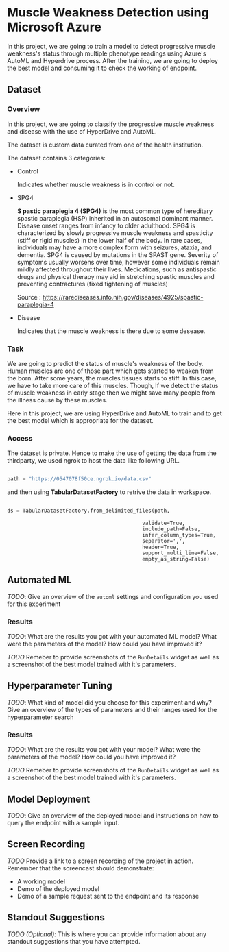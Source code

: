 # Muscle Weakness Detection using Microsoft Azure

In this project, we are going to train a model to detect progressive muscle weakness's status through multiple phenotype readings using Azure's AutoML and Hyperdrive process. After the training, we are going to deploy the best model and consuming it to check the working of endpoint.

## Dataset
### Overview

In this project, we are going to classify the progressive muscle weakness and disease with the use of HyperDrive and AutoML.

The dataset is custom data curated from one of the health institution.

The dataset contains 3 categories:
- Control
    
    Indicates whether muscle weakness is in control or not.
    
    
- SPG4
    
    **S pastic paraplegia 4 (SPG4)** is the most common type of hereditary spastic paraplegia (HSP) inherited in an autosomal dominant manner. Disease onset ranges from infancy to older adulthood. SPG4 is characterized by slowly progressive muscle weakness and spasticity (stiff or rigid muscles) in the lower half of the body. In rare cases, individuals may have a more complex form with seizures, ataxia, and dementia. SPG4 is caused by mutations in the SPAST gene. Severity of symptoms usually worsens over time, however some individuals remain mildly affected throughout their lives. Medications, such as antispastic drugs and physical therapy may aid in stretching spastic muscles and preventing contractures (fixed tightening of muscles) 
    
    Source : https://rarediseases.info.nih.gov/diseases/4925/spastic-paraplegia-4
    
    
- Disease
   
   Indicates that the muscle weakness is there due to some desease.


### Task
We are going to predict the status of muscle's weakness of the body. Human muscles are one of those part which gets started to weaken from the born. After some years, the muscles tissues starts to stiff. In  this case, we have to take more care of this muscles. Though, If we detect the status of muscle weakness in early stage then we might save many people from the illness cause by these muscles.

Here in this project, we are using HyperDrive and AutoML to train and to get the best model which is appropriate for the dataset.

### Access
The dataset is private. Hence to make the use of getting the data from the thirdparty, we used ngrok to host the data like following URL.
```python

path = "https://0547078f50ce.ngrok.io/data.csv"

```
and then using **TabularDatasetFactory** to retrive the data in workspace.

```python

ds = TabularDatasetFactory.from_delimited_files(path,

```
                                                validate=True,
                                                include_path=False,
                                                infer_column_types=True,
                                                separator=',',
                                                header=True,
                                                support_multi_line=False,
                                                empty_as_string=False)
## Automated ML
*TODO*: Give an overview of the `automl` settings and configuration you used for this experiment

### Results
*TODO*: What are the results you got with your automated ML model? What were the parameters of the model? How could you have improved it?

*TODO* Remeber to provide screenshots of the `RunDetails` widget as well as a screenshot of the best model trained with it's parameters.

## Hyperparameter Tuning
*TODO*: What kind of model did you choose for this experiment and why? Give an overview of the types of parameters and their ranges used for the hyperparameter search


### Results
*TODO*: What are the results you got with your model? What were the parameters of the model? How could you have improved it?

*TODO* Remeber to provide screenshots of the `RunDetails` widget as well as a screenshot of the best model trained with it's parameters.

## Model Deployment
*TODO*: Give an overview of the deployed model and instructions on how to query the endpoint with a sample input.

## Screen Recording
*TODO* Provide a link to a screen recording of the project in action. Remember that the screencast should demonstrate:
- A working model
- Demo of the deployed  model
- Demo of a sample request sent to the endpoint and its response

## Standout Suggestions
*TODO (Optional):* This is where you can provide information about any standout suggestions that you have attempted.
